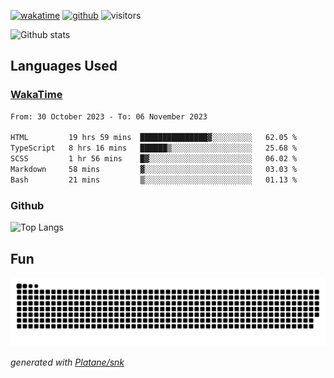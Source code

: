 [![wakatime](https://wakatime.com/badge/user/82c377cd-a54c-404c-b7df-177b313ca539.svg)](https://wakatime.com/@82c377cd-a54c-404c-b7df-177b313ca539)
[![github](https://img.shields.io/github/followers/xinthose?logo=github&style=plastic)](https://github.com/alanhamlett?tab=followers)
![visitors](https://visitor-badge.glitch.me/badge?page_id=xinthose&left_color=green&right_color=red)

![Github stats](https://github-readme-stats.vercel.app/api?username=xinthose&show_icons=true&theme=radical&count_private=true)

## Languages Used

### [WakaTime](https://wakatime.com/)
<!--START_SECTION:waka-->

```txt
From: 30 October 2023 - To: 06 November 2023

HTML         19 hrs 59 mins  ███████████████▓░░░░░░░░░   62.05 %
TypeScript   8 hrs 16 mins   ██████▒░░░░░░░░░░░░░░░░░░   25.68 %
SCSS         1 hr 56 mins    █▓░░░░░░░░░░░░░░░░░░░░░░░   06.02 %
Markdown     58 mins         ▓░░░░░░░░░░░░░░░░░░░░░░░░   03.03 %
Bash         21 mins         ▒░░░░░░░░░░░░░░░░░░░░░░░░   01.13 %
```

<!--END_SECTION:waka-->

### Github

![Top Langs](https://github-readme-stats.vercel.app/api/top-langs/?username=xinthose)

## Fun
![github contribution grid snake animation](https://raw.githubusercontent.com/xinthose/xinthose/output/github-contribution-grid-snake.svg)

_generated with [Platane/snk](https://github.com/Platane/snk)_
